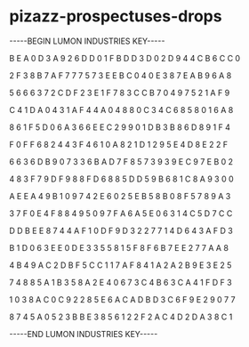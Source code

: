 # pizazz-prospectuses-drops

-----BEGIN LUMON INDUSTRIES KEY-----

B E A 0 D 3 A 9 2 6 D D 0 1 F B D D 3 D 0 2 D 9 4 4 C B 6 C C 0

2 F 3 8 B 7 A F 7 7 7 5 7 3 E E B C 0 4 0 E 3 8 7 E A B 9 6 A 8

5 6 6 6 3 7 2 C D F 2 3 E 1 F 7 8 3 C C B 7 0 4 9 7 5 2 1 A F 9

C 4 1 D A 0 4 3 1 A F 4 4 A 0 4 8 8 0 C 3 4 C 6 8 5 8 0 1 6 A 8

8 6 1 F 5 D 0 6 A 3 6 6 E E C 2 9 9 0 1 D B 3 B 8 6 D 8 9 1 F 4

F 0 F F 6 8 2 4 4 3 F 4 6 1 0 A 8 2 1 D 1 2 9 5 E 4 D 8 E 2 2 F

6 6 3 6 D B 9 0 7 3 3 6 B A D 7 F 8 5 7 3 9 3 9 E C 9 7 E B 0 2

4 8 3 F 7 9 D F 9 8 8 F D 6 8 8 5 D D 5 9 B 6 8 1 C 8 A 9 3 0 0

A E E A 4 9 B 1 0 9 7 4 2 E 6 0 2 5 E B 5 8 B 0 8 F 5 7 8 9 A 3

3 7 F 0 E 4 F 8 8 4 9 5 0 9 7 F A 6 A 5 E 0 6 3 1 4 C 5 D 7 C C

D D B E E 8 7 4 4 A F 1 0 D F 9 D 3 2 2 7 7 1 4 D 6 4 3 A F D 3

B 1 D 0 6 3 E E 0 D E 3 3 5 5 8 1 5 F 8 F 6 B 7 E E 2 7 7 A A 8

4 B 4 9 A C 2 D B F 5 C C 1 1 7 A F 8 4 1 A 2 A 2 B 9 E 3 E 2 5

7 4 8 8 5 A 1 B 3 5 8 A 2 E 4 0 6 7 3 C 4 B 6 3 C A 4 1 F D F 3

1 0 3 8 A C 0 C 9 2 2 8 5 E 6 A C A D B D 3 C 6 F 9 E 2 9 0 7 7

8 7 4 5 A 0 5 2 3 B B E 3 8 5 6 1 2 2 F 2 A C 4 D 2 D A 3 8 C 1

-----END LUMON INDUSTRIES KEY-----
